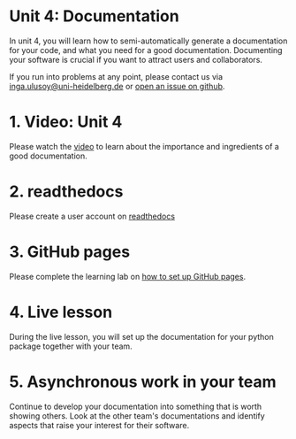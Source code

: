# Unit 4: Documentation
In unit 4, you will learn how to semi-automatically generate a documentation for your code, and what you need for a good documentation. Documenting your software is crucial if you want to attract users and collaborators.

If you run into problems at any point, please contact us via inga.ulusoy@uni-heidelberg.de or [open an issue on github](https://docs.github.com/en/github/managing-your-work-on-github/creating-an-issue).

# 1. Video: Unit 4
Please watch the [video]() to learn about the importance and ingredients of a good documentation.

# 2. readthedocs
Please create a user account on [readthedocs]()

# 3. GitHub pages
Please complete the learning lab on [how to set up GitHub pages](https://lab.github.com/githubtraining/github-pages).

# 4. Live lesson
During the live lesson, you will set up the documentation for your python package together with your team.

# 5. Asynchronous work in your team
Continue to develop your documentation into something that is worth showing others. Look at the other team's documentations and identify aspects that raise your interest for their software.